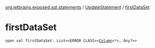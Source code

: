 [org.jetbrains.exposed.sql.statements](../index.md) / [UpdateStatement](index.md) / [firstDataSet](.)

# firstDataSet

`open val firstDataSet: List<<ERROR CLASS><`[`Column`](../../org.jetbrains.exposed.sql/-column/index.md)`<*>, Any?>>`